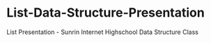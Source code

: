 # List-Data-Structure-Presentation
List Presentation - Sunrin Internet Highschool Data Structure Class
